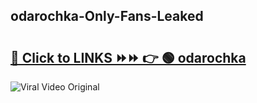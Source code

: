 
 ## odarochka-Only-Fans-Leaked

# <h2><a href="https://clipsfans.com/odarochka&ref=git">🔗 Click to LINKS ⏩⏩ 👉 🟢 odarochka </a></h2>

<a href="https://clipsfans.com/odarochka&ref=git" rel="nofollow" data-target="animated-image.originalLink"><img src="https://i.ibb.co.com/xMMVF88/686577567.gif" alt="Viral Video Original" style="max-width: 100%; display: inline-block;" data-target="animated-image.originalImage"></a>
